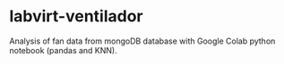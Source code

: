 # labvirt-ventilador
Analysis of fan data from mongoDB database with Google Colab python notebook (pandas and KNN).
